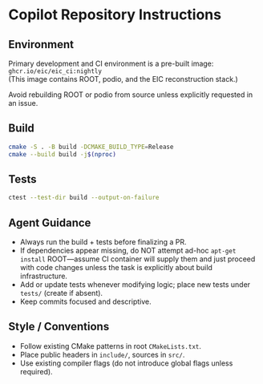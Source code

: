 # Copilot Repository Instructions

## Environment
Primary development and CI environment is a pre-built image:  
`ghcr.io/eic/eic_ci:nightly`  
(This image contains ROOT, podio, and the EIC reconstruction stack.)

Avoid rebuilding ROOT or podio from source unless explicitly requested in an issue.

## Build
```bash
cmake -S . -B build -DCMAKE_BUILD_TYPE=Release
cmake --build build -j$(nproc)
```

## Tests
```bash
ctest --test-dir build --output-on-failure
```

## Agent Guidance
- Always run the build + tests before finalizing a PR.
- If dependencies appear missing, do NOT attempt ad-hoc `apt-get install` ROOT—assume CI container will supply them and just proceed with code changes unless the task is explicitly about build infrastructure.
- Add or update tests whenever modifying logic; place new tests under `tests/` (create if absent).
- Keep commits focused and descriptive.

## Style / Conventions
- Follow existing CMake patterns in root `CMakeLists.txt`.
- Place public headers in `include/`, sources in `src/`.
- Use existing compiler flags (do not introduce global flags unless required).